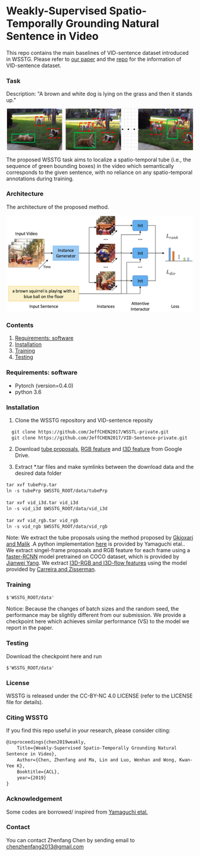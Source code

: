 # Weakly-Supervised Spatio-Temporally Grounding Natural Sentence in Video  

This repo contains the main baselines of VID-sentence dataset introduced in WSSTG.
Please refer to [our paper](https://arxiv.org/abs/1906.02549) and the [repo](https://github.com/JeffCHEN2017/VID-sentence-private) for the information of VID-sentence dataset.


### Task

<p align="center">
<figcaption>Description: "A brown and white dog is lying on the grass and then it stands up."</figcaption>
</p>
<p align="center">
<img src="images/task.png" alt="task" width="500px">
</p>
<p align="center">
<figcaption>The proposed WSSTG task aims to localize a spatio-temporal tube (i.e., the sequence of green bounding boxes) in the video which semantically corresponds to the given sentence, with no reliance on any spatio-temporal annotations during training.</figcaption>
</p>

### Architecture

<p align="center">
<figcaption>The architecture of the proposed method.</figcaption>
</p>
<p align="center">
<img src="images/frm.png" alt="architecture" width="500px">
</p>

### Contents
1. [Requirements: software](#requirements-software)
2. [Installation](#installation)
3. [Training](#Training)
4. [Testing](#Testing)

### Requirements: software

- Pytorch (version=0.4.0)
- python 3.6 

### Installation

1. Clone the WSSTG repository and VID-sentence reposity

```Shell
  git clone https://github.com/JeffCHEN2017/WSSTL-private.git
  git clone https://github.com/JeffCHEN2017/VID-Sentence-private.git
```
2. Download [tube proposals](), [RGB feature]() and [I3D feature]() from Google Drive.

3. Extract  *.tar files and make symlinks between the download data and the desired data folder

```Shell
tar xvf tubePrp.tar
ln -s tubePrp $WSSTG_ROOT/data/tubePrp

tar xvf vid_i3d.tar vid_i3d
ln -s vid_i3d $WSSTG_ROOT/data/vid_i3d

tar xvf vid_rgb.tar vid_rgb
ln -s vid_rgb $WSSTG_ROOT/data/vid_rgb
```

  Note: We extract the tube proposals using the method proposed by [Gkioxari and Malik](https://arxiv.org/abs/1411.6031) .A python implementation [here](ttps://www.mi.t.u-tokyo.ac.jp/projects/person_search/) is provided by Yamaguchi etal..
  We extract singel-frame propsoals and RGB feature for each frame using a [faster-RCNN](https://arxiv.org/abs/1506.01497) model pretrained on COCO dataset, which is provided by [Jianwei Yang](https://github.com/jwyang/faster-rcnn.pytorch).
  We extract [I3D-RGB and I3D-flow features](https://arxiv.org/abs/1705.07750) using the model provided by [Carreira and Zisserman](https://github.com/deepmind/kinetics-i3d.git).


### Training
```Shell
$'WSSTG_ROOT/data'
```
Notice: Because the changes of batch sizes and the random seed, the performance may be slightly different from our submission. We provide a checkpoint here which achieves similar performance (VS) to the model we report in the paper.

### Testing
Download the checkpoint here and run
```Shell
$'WSSTG_ROOT/data'
```

### License

WSSTG is released under the CC-BY-NC 4.0 LICENSE (refer to the LICENSE file for details).

### Citing WSSTG

If you find this repo useful in your research, please consider citing:

    @inproceedings{chen2019weakly,
        Title={Weakly-Supervised Spatio-Temporally Grounding Natural Sentence in Video},
        Author={Chen, Zhenfang and Ma, Lin and Luo, Wenhan and Wong, Kwan-Yee K},
        Booktitle={ACL},
        year={2019}
    }

### Acknowledgement
Some codes are borrowed/ inspired from [Yamaguchi etal.](https://www.mi.t.u-tokyo.ac.jp/projects/person_search/)

### Contact

You can contact Zhenfang Chen by sending email to chenzhenfang2013@gmail.com
